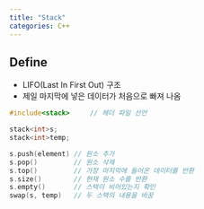 ```yaml
---
title: "Stack"
categories: C++
---
```

## Define
- LIFO(Last In First Out) 구조
- 제일 마지막에 넣은 데이터가 처음으로 빠져 나옴

```cpp
#include<stack>     // 헤더 파일 선언

stack<int>s;
stack<int>temp;

s.push(element) // 원소 추가
s.pop()         // 원소 삭제
s.top()         // 가장 마지막에 들어온 데이터를 반환
s.size()        // 현재 원소 수를 반환
s.empty()       // 스택이 비어있는지 확인
swap(s, temp)   // 두 스택의 내용을 바꿈
```
